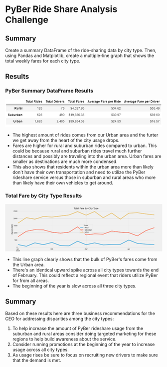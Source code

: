 # PyBer Ride Share Analysis Challenge
## Summary
Create a summary DataFrame of the ride-sharing data by city type. Then, using Pandas and Matplotlib, create a multiple-line graph that shows the total weekly fares for each city type.

## Results
### PyBer Summary DataFrame Results

![PyBer Summary DF](https://github.com/RyanWhited/PyBer_Analysis/blob/main/Resources/PyBer_Summary_DF.jpg)

  - The highest amount of rides comes from our Urban area and the furter we get away from the heart of the city usage drops. 
  - Fares are higher for rural and suburban rides compared to urban. This could be because rural and suburban rides travel much further distances and possibly are traveling into the urban area. Urban fares are smaller as destinations are much more condensed.
  - This also shows that residents within the urban area more than likely don't have their own transportation and need to utilize the PyBer rideshare service versus those in suburban and rural areas who more than likely have their own vehicles to get around. 
  
### Total Fare by City Type Results

![PyBer Fare Summary](https://github.com/RyanWhited/PyBer_Analysis/blob/main/Analysis/PyBer_fare_summary.png)

  - This line graph clearly shows that the bulk of PyBer's fares come from the Urban area.
  - There's an identical upward spike across all city types towards the end of February. This could reflect a regional event that riders utilize PyBer for from all areas. 
  - The beginning of the year is slow across all three city types. 
## Summary

Based on these results here are three business recommendations for the CEO for addressing disparities among the city types:

  1. To help increase the amount of PyBer rideshare usage from the suburban and rural areas consider doing targeted marketing for these regions to help build awareness about the service.
  2. Consider running promotions at the beginning of the year to increase usage across all city types. 
  3. As usage rises be sure to focus on recruiting new drivers to make sure that the demand is met. 
